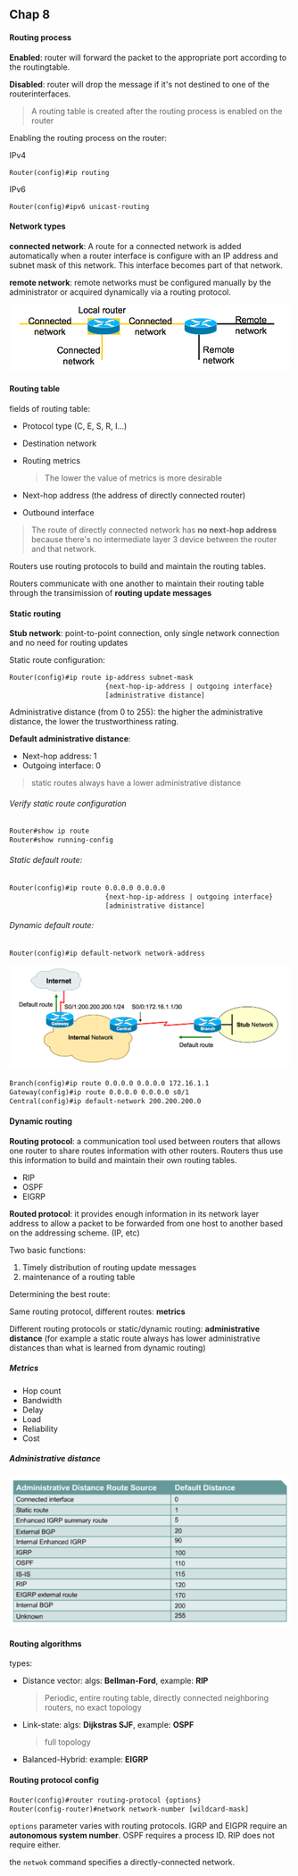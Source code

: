 ## Chap 8

#### Routing process

**Enabled**: router will forward the packet to the appropriate port according to the routingtable.

**Disabled**: router will drop the message if it's not destined to one of the routerinterfaces.

> A routing table is created after the routing process is enabled on the router

Enabling the routing process on the router:

IPv4

```
Router(config)#ip routing
```

IPv6

```
Router(config)#ipv6 unicast-routing
```



#### Network types

**connected network**: A route for a connected network is added automatically when a router interface is configure with an IP address and subnet mask of this network. This interface becomes part of that network.

**remote network**: remote networks must be configured manually by the administrator or acquired dynamically via a routing protocol.

![networks](./src_img/%E5%B1%8F%E5%B9%95%E5%BF%AB%E7%85%A7%202017-05-13%20%E4%B8%8B%E5%8D%881.57.06.png)



#### Routing table

fields of routing table:

* Protocol type (C, E, S, R, I...)

* Destination network

* Routing metrics 

  > The lower the value of metrics is more desirable

* Next-hop address (the address of directly connected router)

* Outbound interface

> The route of directly connected network has **no next-hop address** because there's no intermediate layer 3 device between the router and that network.

Routers use routing protocols to build and maintain the routing tables.

Routers communicate with one another to maintain their routing table through the transimission of **routing update messages**



#### Static routing

**Stub network**: point-to-point connection, only single network connection and no need for routing updates

Static route configuration:

```
Router(config)#ip route ip-address subnet-mask 
						{next-hop-ip-address | outgoing interface}
						[administrative distance]
```

Administrative distance (from 0 to 255): the higher the administrative distance, the lower the trustworthiness rating.

**Default administrative distance**:

* Next-hop address: 1
* Outgoing interface: 0

> static routes always have a lower administrative distance



###### Verify static route configuration

```
Router#show ip route
Router#show running-config
```

###### Static default route:

```
Router(config)#ip route 0.0.0.0 0.0.0.0 
						{next-hop-ip-address | outgoing interface}
						[administrative distance]
```

###### Dynamic default route:

```
Router(config)#ip default-network network-address
```

![static default route configuration](./src_img/%E5%B1%8F%E5%B9%95%E5%BF%AB%E7%85%A7%202017-05-13%20%E4%B8%8B%E5%8D%882.44.20.png)

```
Branch(config)#ip route 0.0.0.0 0.0.0.0 172.16.1.1
Gateway(config)#ip route 0.0.0.0 0.0.0.0 s0/1
Central(config)#ip default-network 200.200.200.0
```



#### Dynamic routing

**Routing protocol**: a communication tool used between routers that allows one router to share routes information with other routers. Routers thus use this information to build and maintain their own routing tables.

* RIP
* OSPF
* EIGRP

**Routed protocol**: it provides enough information in its network layer address to allow a packet to be forwarded from one host to another based on the addressing scheme. (IP, etc)

Two basic functions:

1. Timely distribution of routing update messages
2. maintenance of a routing table



Determining the best route:

Same routing protocol, different routes: **metrics**

Different routing protocols or static/dynamic routing: **administrative distance** (for example a static route always has lower administrative distances than what is learned from dynamic routing)



##### Metrics

* Hop count
* Bandwidth 
* Delay
* Load
* Reliability
* Cost

##### Administrative distance

![dynamic routing:AD](./src_img/%E5%B1%8F%E5%B9%95%E5%BF%AB%E7%85%A7%202017-05-13%20%E4%B8%8B%E5%8D%882.58.30.png)



#### Routing algorithms

types:

* Distance vector: algs: **Bellman-Ford**, example: **RIP**

  > Periodic, entire routing table, directly connected neighboring routers, no exact topology

* Link-state: algs: **Dijkstras SJF**, example: **OSPF**

  > full topology

* Balanced-Hybrid: example: **EIGRP**



#### Routing protocol config

```
Router(config)#router routing-protocol {options}
Router(config-router)#network network-number [wildcard-mask]
```

`options` parameter varies with routing protocols. IGRP and EIGPR require an **autonomous system number**. OSPF requires a process ID. RIP does not require either.

the `netwok` command specifies a directly-connected network.